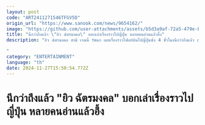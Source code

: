 ```yaml
---
layout: post
code: "ART2411271546TFGV5D"
origin_url: "https://www.sanook.com/news/9654162/"
image: "https://github.com/user-attachments/assets/b5d3a9af-72a5-479e-b7a7-246327979baf"
title: "นึกว่าถึงแล้ว \"ยิว ฉัตรมงคล\" บอกเล่าเรื่องราวไปญี่ปุ่น หลายคนอ่านแล้วอึ้ง"
description: "ยิว ฉัตรมงคล สามี เจนนี่ รัชนก เผยเรื่องราวไฟลท์บินไปญี่ปุ่นนั่ง 4 ชั่วโมงนึกว่าถึงแล้ว สุดท้ายยังอยู่ที่เดิมรอจนท้อ

"
category: "ENTERTAINMENT"
language: "th"
date: 2024-11-27T15:50:54.772Z
---
```


# นึกว่าถึงแล้ว "ยิว ฉัตรมงคล" บอกเล่าเรื่องราวไปญี่ปุ่น หลายคนอ่านแล้วอึ้ง